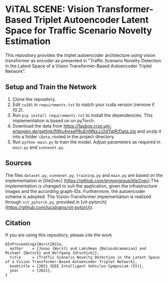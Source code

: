 # ViTAL SCENE: Vision Transformer-Based Triplet Autoencoder Latent Space for Traffic Scenario Novelty Estimation

This repository provides the triplet autoencoder architecture using vision transformer as encoder as presented in "Traffic Scenario Novelty Detection in the Latent Space of a Vision Transformer-Based Autoencoder Triplet Network".

## Setup and Train the Network
1. Clone the repository.
2. Edit `cu101` in `requirements.txt` to match your cuda version (remove if 10.2).
3. Run `pip install requirements.txt` to install the dependencies. This implementation is based on on pyTorch.
4. Download the data from https://faubox.rrze.uni-erlangen.de/getlink/fiWu4mseP8uEnNNzJJ2dTqtR/Data.zip and unzip it into a folder `\Data`, rooted in the project directory. 
5. Run `python main.py` to train the model. Adjust parameters as required in `main.py` and `scenenet.py`.

## Sources
The files `dataset.py`, `scenenet.py`, `training.py` and `main.py` are based on the implementation in [tile2vec] (https://github.com/ermongroup/tile2vec).The implementation is changed to suit the application, given the infrastructure images and the according graph-IDs. Furthermore, the autoencoder scheme is adopted. The Vision-Transformer implementation is realized through `vit_pytorch.py`, provided in [vit-pytorch] (https://github.com/lucidrains/vit-pytorch).


## Citation
If you are using this repository, please cite the work
```
@InProceedings{Wurst2021a,
  author    = {Jonas {Wurst} and Lakshman {Balasubramanian} and Michael {Botsch} and Wolfgang {Utschick}},
  title     = {Traffic Scenario Novelty Detection in the Latent Space of a Vision Transformer-Based Autoencoder Triplet Network},
  booktitle = {2021 IEEE Intelligent Vehicles Symposium (IV)},
  year      = {2021},
}
```
